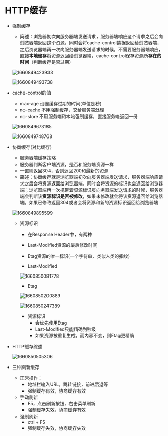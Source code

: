 # HTTP缓存

* 强制缓存

  * 简述：浏览器初次向服务器端发送请求，服务器端响应这个请求之后会向浏览器端返回这个资源，同时会将cache-control数据返回给浏览器端，之后浏览器端再一次向服务器端发送请求的时候，不需要服务器端响应，直接**本地储存**将资源返回给浏览器端，cache-control保存资源所**存在的时间**（判断缓存是否过期）

  ![1660849423933](C:\Users\Administrator\AppData\Roaming\Typora\typora-user-images\1660849423933.png)

  ![1660849493738](C:\Users\Administrator\AppData\Roaming\Typora\typora-user-images\1660849493738.png)

* cache-control的值

  * max-age  设置缓存过期的时间(单位是秒)
  * no-cache  不用强制缓存，交给服务端处理
  * no-store  不用服务端和本地强制缓存，直接服务端返回一份

  ![1660849673185](C:\Users\Administrator\AppData\Roaming\Typora\typora-user-images\1660849673185.png)

  ![1660849748768](C:\Users\Administrator\AppData\Roaming\Typora\typora-user-images\1660849748768.png)

* 协商缓存(对比缓存)

  * 服务器端缓存策略
  * 服务器判断客户端资源，是否和服务端资源一样
  * 一直则返回304，否则返回200和最新的资源
  * 简述：协商缓存就是浏览器端初次向服务器端发送请求，服务器端响应请求之后会将资源返回给浏览器端，同时会将资源的标识也会返回给浏览器端；浏览器端再一次携带着资源标识服向务器端发送请求的时候，服务器端会判断该**资源标识是否被修改**，如果未修改就会将该资源返回给浏览器端，如果已修改返回304或者会将资源和新的资源标识返回给浏览器端

  ![1660849895599](C:\Users\Administrator\AppData\Roaming\Typora\typora-user-images\1660849895599.png)

  * 资源标识

    * 在Response Header中，有两种
    * Last-Modified资源的最后修改时间
    * Etag资源的唯一标识(一个字符串，类似人类的指纹)

    * Last-Modified

    ![1660850081778](C:\Users\Administrator\AppData\Roaming\Typora\typora-user-images\1660850081778.png)

    * Etag

    ![1660850200889](C:\Users\Administrator\AppData\Roaming\Typora\typora-user-images\1660850200889.png)

    ![1660850247389](C:\Users\Administrator\AppData\Roaming\Typora\typora-user-images\1660850247389.png)

    * 资源标识
      * 会优先使用Etag
      * Last-Modified只能精确到秒级
      * 如果资源被重复生成，而内容不变，则Etag更精确

* HTTP缓存综述

  ![1660850505306](C:\Users\Administrator\AppData\Roaming\Typora\typora-user-images\1660850505306.png)

* 三种刷新缓存
  * 正常操作：
    * 地址栏输入URL，跳转链接，前进后退等
    * 强制缓存有效，协商缓存有效
  * 手动刷新
    * F5，点击刷新按钮，右击菜单刷新
    * 强制缓存失效，协商缓存有效
  * 强制刷新
    * ctrl + F5
    * 强制缓存失效，协商缓存失效





